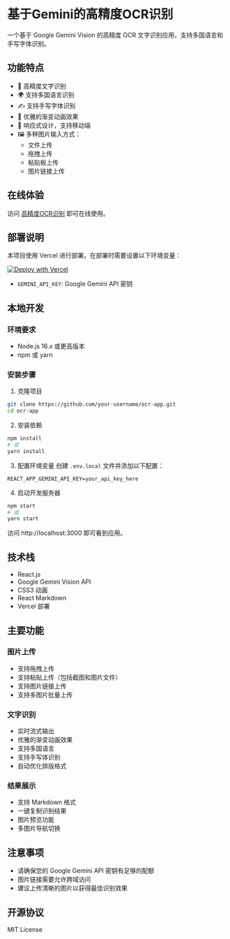 # 基于Gemini的高精度OCR识别



一个基于 Google Gemini Vision 的高精度 OCR 文字识别应用，支持多国语言和手写字体识别。

## 功能特点

- 🚀 高精度文字识别
- 🌍 支持多国语言识别
- ✍️ 支持手写字体识别
- 🎨 优雅的渐变动画效果
- 📱 响应式设计，支持移动端
- 🖼️ 多种图片输入方式：
  - 文件上传
  - 拖拽上传
  - 粘贴板上传
  - 图片链接上传

## 在线体验

访问 [高精度OCR识别](https://your-deployment-url.vercel.app) 即可在线使用。

## 部署说明

本项目使用 Vercel 进行部署。在部署时需要设置以下环境变量：

[![Deploy with Vercel](https://vercel.com/button)](https://vercel.com/new/clone?repository-url=https%3A%2F%2Fgithub.com%2Fcokice%2Fgoogleocr-app&env=GEMINI_API_KEY&envDescription=Your%20Google%20Gemini%20API&project-name=geminiocr&repository-name=geminiocr)
- `GEMINI_API_KEY`: Google Gemini API 密钥

## 本地开发

### 环境要求

- Node.js 16.x 或更高版本
- npm 或 yarn

### 安装步骤

1. 克隆项目
```bash
git clone https://github.com/your-username/ocr-app.git
cd ocr-app
```

2. 安装依赖
```bash
npm install
# 或
yarn install
```

3. 配置环境变量
创建 `.env.local` 文件并添加以下配置：
```
REACT_APP_GEMINI_API_KEY=your_api_key_here
```

4. 启动开发服务器
```bash
npm start
# 或
yarn start
```

访问 http://localhost:3000 即可看到应用。

## 技术栈

- React.js
- Google Gemini Vision API
- CSS3 动画
- React Markdown
- Vercel 部署

## 主要功能

### 图片上传
- 支持拖拽上传
- 支持粘贴上传（包括截图和图片文件）
- 支持图片链接上传
- 支持多图片批量上传

### 文字识别
- 实时流式输出
- 优雅的渐变动画效果
- 支持多国语言
- 支持手写体识别
- 自动优化排版格式

### 结果展示
- 支持 Markdown 格式
- 一键复制识别结果
- 图片预览功能
- 多图片导航切换



## 注意事项

- 请确保您的 Google Gemini API 密钥有足够的配额
- 图片链接需要允许跨域访问
- 建议上传清晰的图片以获得最佳识别效果

## 开源协议

MIT License
